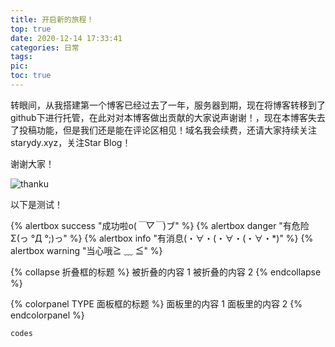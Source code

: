 ```yaml
---
title: 开启新的旅程！
top: true
date: 2020-12-14 17:33:41
categories: 日常
tags:
pic:
toc: true
---
```


转眼间，从我搭建第一个博客已经过去了一年，服务器到期，现在将博客转移到了github下进行托管，在此对对本博客做出贡献的大家说声谢谢！，现在本博客失去了投稿功能，但是我们还是能在评论区相见！域名我会续费，还请大家持续关注starydy.xyz，关注Star Blog！

谢谢大家！

![thanku](/images/2020/开启新的旅程/thanku.png)





以下是测试！

{% alertbox success "成功啦o(*￣▽￣*)ブ" %}
{% alertbox danger "有危险Σ(っ °Д °;)っ" %}
{% alertbox info "有消息(・∀・(・∀・(・∀・*)" %}
{% alertbox warning "当心哦≧ ﹏ ≦" %}

{% collapse 折叠框的标题 %}
被折叠的内容 1
被折叠的内容 2
{% endcollapse %}

{% colorpanel TYPE 面板框的标题 %}
面板里的内容 1
面板里的内容 2
{% endcolorpanel %}

```
codes
```

